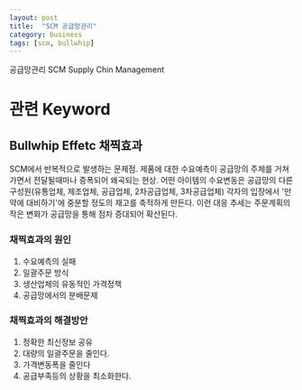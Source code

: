 ```yaml
---
layout: post
title:  "SCM 공급망관리"
category: business
tags: [scm, bullwhip]
---
```


공급망관리 SCM Supply Chin Management

# 관련 Keyword
## Bullwhip Effetc 채찍효과
SCM에서 반복적으로 발생하는 문제점. 제품에 대한 수요예측이 공급망의 주체를 거쳐가면서 전달될때마나 증폭되어 왜곡되는 현상.
어떤 아이템의 수요변동은 공급망의 다른구성원(유통업체, 제조업체, 공급업체, 2차공급업체, 3차공급업체) 각자의 입장에서 '만약에 대비하기'에 중분할 정도의 재고를 축적하게 만든다.
이런 대응 추세는 주문계획의 작은 변화가 공급망을 통해 점차 증대되어 확산된다.


### 채찍효과의 원인
  1. 수요예측의 실패
  2. 일괄주문 방식
  3. 생산업체의 유동적인 가격정책
  4. 공급망에서의 분배문제

### 채찍효과의 해결방안
  1. 정확한 최신정보 공유
  2. 대량의 일괄주문을 줄인다.
  3. 가격변동폭을 줄인다
  4. 공급부족등의 상황을 최소화한다.

